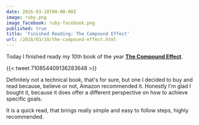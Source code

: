 ```yaml
---
date: 2016-03-18T00:00:00Z
image: ruby.png
image_facebook: ruby-facebook.png
published: true
title: 'Finished Reading: The Compound Effect'
url: /2016/03/18/the-compound-effect.html
---
```


Today I finished ready my 10th book of the year **[The Compound Effect](http://www.thecompoundeffect.com/)**.

{{< tweet 710854409136283648 >}}

Definitely not a technical book, that's for sure, but one I decided to buy and read because, believe or not, Amazon recommended it. Honestly I'm glad I bought it, because it does offer a different perspective on how to achieve specific goals.

It is a quick read, that brings really simple and easy to follow steps, highly recommended.
